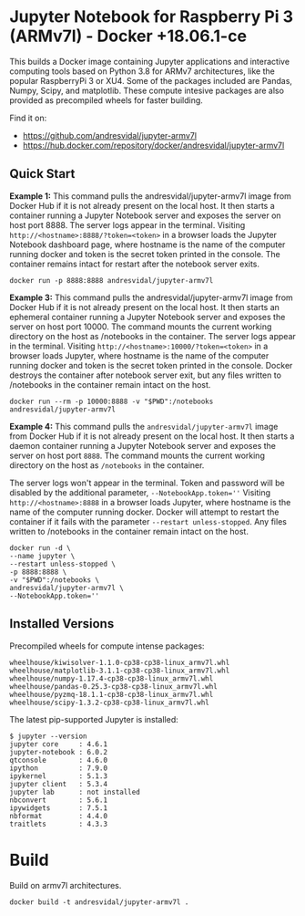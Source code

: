 # Jupyter Notebook for Raspberry Pi 3 (ARMv7l) - Docker +18.06.1-ce

This builds a Docker image containing Jupyter applications and interactive computing tools based on Python 3.8 for ARMv7 architectures, like the popular RaspberryPi 3 or XU4. Some of the packages included are Pandas, Numpy, Scipy, and matplotlib. These compute intesive packages are also provided as precompiled wheels for faster building. 

Find it on:
- https://github.com/andresvidal/jupyter-armv7l
- https://hub.docker.com/repository/docker/andresvidal/jupyter-armv7l



## Quick Start

**Example 1:** This command pulls the andresvidal/jupyter-armv7l image from Docker Hub if it is not already present on the local host. It then starts a container running a Jupyter Notebook server and exposes the server on host port 8888. The server logs appear in the terminal. Visiting `http://<hostname>:8888/?token=<token>` in a browser loads the Jupyter Notebook dashboard page, where hostname is the name of the computer running docker and token is the secret token printed in the console. The container remains intact for restart after the notebook server exits.

    docker run -p 8888:8888 andresvidal/jupyter-armv7l

**Example 3:** This command pulls the andresvidal/jupyter-armv7l image from Docker Hub if it is not already present on the local host. It then starts an ephemeral container running a Jupyter Notebook server and exposes the server on host port 10000. The command mounts the current working directory on the host as /notebooks in the container. The server logs appear in the terminal. Visiting `http://<hostname>:10000/?token=<token>` in a browser loads Jupyter, where hostname is the name of the computer running docker and token is the secret token printed in the console. Docker destroys the container after notebook server exit, but any files written to /notebooks in the container remain intact on the host.

    docker run --rm -p 10000:8888 -v "$PWD":/notebooks andresvidal/jupyter-armv7l

**Example 4:** This command pulls the `andresvidal/jupyter-armv7l` image from Docker Hub if it is not already present on the local host. It then starts a daemon container running a Jupyter Notebook server and exposes the server on host port `8888`. The command mounts the current working directory on the host as `/notebooks` in the container. 

The server logs won't appear in the terminal. Token and password will be disabled by the additional parameter, `--NotebookApp.token=''` Visiting `http://<hostname>:8888` in a browser loads Jupyter, where hostname is the name of the computer running docker. Docker will attempt to restart the container if it fails with the parameter `--restart unless-stopped`. Any files written to /notebooks in the container remain intact on the host.

    docker run -d \
    --name jupyter \
    --restart unless-stopped \
    -p 8888:8888 \
    -v "$PWD":/notebooks \
    andresvidal/jupyter-armv7l \
    --NotebookApp.token=''

## Installed Versions
Precompiled wheels for compute intense packages:

    wheelhouse/kiwisolver-1.1.0-cp38-cp38-linux_armv7l.whl
    wheelhouse/matplotlib-3.1.1-cp38-cp38-linux_armv7l.whl
    wheelhouse/numpy-1.17.4-cp38-cp38-linux_armv7l.whl
    wheelhouse/pandas-0.25.3-cp38-cp38-linux_armv7l.whl
    wheelhouse/pyzmq-18.1.1-cp38-cp38-linux_armv7l.whl
    wheelhouse/scipy-1.3.2-cp38-cp38-linux_armv7l.whl

The latest pip-supported Jupyter is installed:

    $ jupyter --version
    jupyter core     : 4.6.1
    jupyter-notebook : 6.0.2
    qtconsole        : 4.6.0
    ipython          : 7.9.0
    ipykernel        : 5.1.3
    jupyter client   : 5.3.4
    jupyter lab      : not installed
    nbconvert        : 5.6.1
    ipywidgets       : 7.5.1
    nbformat         : 4.4.0
    traitlets        : 4.3.3

# Build
Build on armv7l architectures.

    docker build -t andresvidal/jupyter-armv7l .